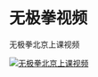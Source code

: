 # 无极拳视频

无极拳北京上课视频

[![无极拳北京上课视频](http://img.youtube.com/vi/ZtH6V6hyTY4/0.jpg)](http://www.youtube.com/watch?v=ZtH6V6hyTY4 "无极拳北京上课视频")
